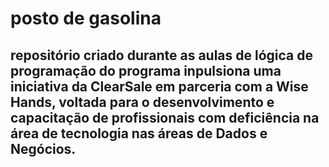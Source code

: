 # posto de gasolina
## repositório criado durante as aulas de lógica de programação do programa inpulsiona uma iniciativa da ClearSale em parceria com a Wise Hands, voltada para o desenvolvimento e capacitação de profissionais com deficiência na área de tecnologia nas áreas de Dados e Negócios.
